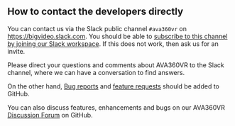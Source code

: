## How to contact the developers directly

You can contact us via the Slack public channel `#ava360vr` on https://bigvideo.slack.com.
You should be able to [subscribe to this channel by joining our Slack workspace](https://join.slack.com/t/bigvideo/shared_invite/zt-qklnkefp-ic9J6WK5e8TYlGWfWwApNw).
If this does not work, then ask us for an invite.

Please direct your questions and comments about AVA360VR to the Slack channel, where we can have a conversation to find answers.

On the other hand, [Bug reports](bugreport.md) and [feature requests](featurerequest.md) should be added to GitHub.

You can also discuss features, enhancements and bugs on our AVA360VR [Discussion Forum](https://github.com/BigSoftVideo/AVA360VR/discussions) on GitHub.
